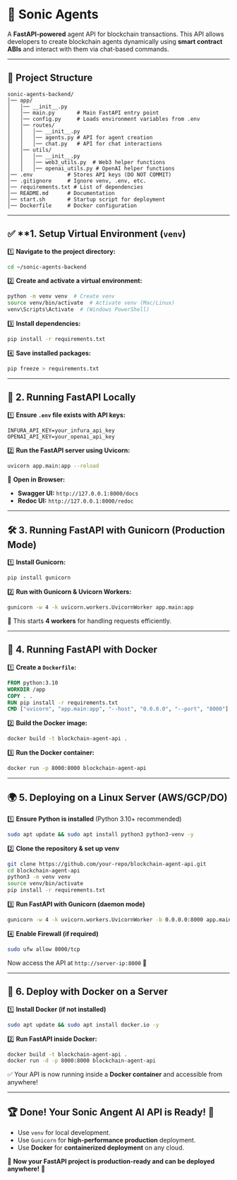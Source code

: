 # 🚀  Sonic Agents

A **FastAPI-powered** agent API for blockchain transactions. This API allows developers to create blockchain agents dynamically using **smart contract ABIs** and interact with them via chat-based commands.

---

## 📂 Project Structure

```
sonic-agents-backend/
│── app/
│   │── __init__.py
│   │── main.py       # Main FastAPI entry point
│   │── config.py     # Loads environment variables from .env
│   │── routes/
│   │   │── __init__.py
│   │   │── agents.py # API for agent creation
│   │   │── chat.py   # API for chat interactions
│   │── utils/
│   │   │── __init__.py
│   │   │── web3_utils.py  # Web3 helper functions
│   │   │── openai_utils.py # OpenAI helper functions
│── .env           # Stores API keys (DO NOT COMMIT)
│── .gitignore     # Ignore venv, .env, etc.
│── requirements.txt # List of dependencies
│── README.md      # Documentation
│── start.sh       # Startup script for deployment
│── Dockerfile     # Docker configuration
```

---

## ✅ **1. Setup Virtual Environment (`venv`)

1️⃣ **Navigate to the project directory:**
```bash
cd ~/sonic-agents-backend
```

2️⃣ **Create and activate a virtual environment:**
```bash
python -m venv venv  # Create venv
source venv/bin/activate  # Activate venv (Mac/Linux)
venv\Scripts\Activate  # (Windows PowerShell)
```

3️⃣ **Install dependencies:**
```bash
pip install -r requirements.txt
```

4️⃣ **Save installed packages:**
```bash
pip freeze > requirements.txt
```

---

## 🚀 **2. Running FastAPI Locally**

1️⃣ **Ensure `.env` file exists with API keys:**
```
INFURA_API_KEY=your_infura_api_key
OPENAI_API_KEY=your_openai_api_key
```

2️⃣ **Run the FastAPI server using Uvicorn:**
```bash
uvicorn app.main:app --reload
```

📌 **Open in Browser:**
- **Swagger UI:** `http://127.0.0.1:8000/docs`
- **Redoc UI:** `http://127.0.0.1:8000/redoc`

---

## 🛠 **3. Running FastAPI with Gunicorn (Production Mode)**

1️⃣ **Install Gunicorn:**
```bash
pip install gunicorn
```

2️⃣ **Run with Gunicorn & Uvicorn Workers:**
```bash
gunicorn -w 4 -k uvicorn.workers.UvicornWorker app.main:app
```

📌 This starts **4 workers** for handling requests efficiently.

---

## 🐳 **4. Running FastAPI with Docker**

1️⃣ **Create a `Dockerfile`:**
```dockerfile
FROM python:3.10
WORKDIR /app
COPY . .
RUN pip install -r requirements.txt
CMD ["uvicorn", "app.main:app", "--host", "0.0.0.0", "--port", "8000"]
```

2️⃣ **Build the Docker image:**
```bash
docker build -t blockchain-agent-api .
```

3️⃣ **Run the Docker container:**
```bash
docker run -p 8000:8000 blockchain-agent-api
```

---

## 🌍 **5. Deploying on a Linux Server (AWS/GCP/DO)**

1️⃣ **Ensure Python is installed** (Python 3.10+ recommended)
```bash
sudo apt update && sudo apt install python3 python3-venv -y
```

2️⃣ **Clone the repository & set up venv**
```bash
git clone https://github.com/your-repo/blockchain-agent-api.git
cd blockchain-agent-api
python3 -m venv venv
source venv/bin/activate
pip install -r requirements.txt
```

3️⃣ **Run FastAPI with Gunicorn (daemon mode)**
```bash
gunicorn -w 4 -k uvicorn.workers.UvicornWorker -b 0.0.0.0:8000 app.main:app --daemon
```

4️⃣ **Enable Firewall (if required)**
```bash
sudo ufw allow 8000/tcp
```

Now access the API at `http://server-ip:8000` 🚀

---

## 🚀 **6. Deploy with Docker on a Server**

1️⃣ **Install Docker (if not installed)**
```bash
sudo apt update && sudo apt install docker.io -y
```

2️⃣ **Run FastAPI inside Docker:**
```bash
docker build -t blockchain-agent-api .
docker run -d -p 8000:8000 blockchain-agent-api
```

✅ Your API is now running inside a **Docker container** and accessible from anywhere!

---

## 🏆 **Done! Your Sonic Angent AI API is Ready!** 🎯
- Use `venv` for local development.
- Use `Gunicorn` for **high-performance production** deployment.
- Use **Docker** for **containerized deployment** on any cloud.

🚀 **Now your FastAPI project is production-ready and can be deployed anywhere!** 🚀

